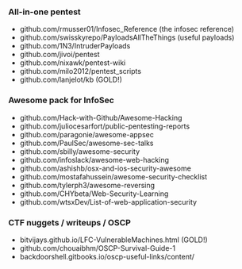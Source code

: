 ### All-in-one pentest

- github.com/rmusser01/Infosec_Reference (the infosec reference)
- github.com/swisskyrepo/PayloadsAllTheThings (useful payloads)
- github.com/1N3/IntruderPayloads
- github.com/jivoi/pentest
- github.com/nixawk/pentest-wiki
- github.com/milo2012/pentest_scripts
- github.com/lanjelot/kb (GOLD!)


### Awesome pack for InfoSec

- github.com/Hack-with-Github/Awesome-Hacking
- github.com/juliocesarfort/public-pentesting-reports
- github.com/paragonie/awesome-appsec
- github.com/PaulSec/awesome-sec-talks
- github.com/sbilly/awesome-security
- github.com/infoslack/awesome-web-hacking
- github.com/ashishb/osx-and-ios-security-awesome
- github.com/mostafahussein/awesome-security-checklist
- github.com/tylerph3/awesome-reversing
- github.com/CHYbeta/Web-Security-Learning
- github.com/wtsxDev/List-of-web-application-security


### CTF nuggets / writeups / OSCP

- bitvijays.github.io/LFC-VulnerableMachines.html (GOLD!)
- github.com/chouaibhm/OSCP-Survival-Guide-1
- backdoorshell.gitbooks.io/oscp-useful-links/content/
